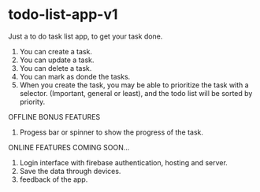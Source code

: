 # todo-list-app-v1

Just a to do task list app, to get your task done.

1. You can create a task.
2. You can update a task.
3. You can delete a task.
4. You can mark as donde the tasks.
5. When you create the task, you may be able to prioritize the task with a selector. (Important, general or least), and the todo list will be sorted by priority.

OFFLINE BONUS FEATURES
1. Progess bar or spinner to show the progress of the task.

ONLINE FEATURES COMING SOON...
1. Login interface with firebase authentication, hosting and server.
2. Save the data through devices.
3. feedback of the app.
